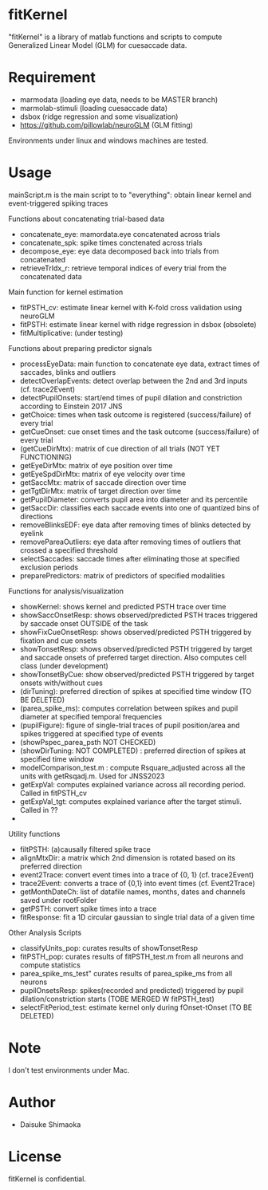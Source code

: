 # fitKernel

"fitKernel" is a library of matlab functions and scripts to compute Generalized Linear Model (GLM) for cuesaccade data.


# Requirement

* marmodata (loading eye data, needs to be MASTER branch)
* marmolab-stimuli (loading cuesaccade data)
* dsbox (ridge regression and some visualization)
* https://github.com/pillowlab/neuroGLM (GLM fitting)

Environments under linux and windows machines are tested.



# Usage
mainScript.m is the main script to to "everything": obtain linear kernel and event-triggered spiking traces

Functions about concatenating trial-based data
* concatenate_eye: mamordata.eye concatenated across trials
* concatenate_spk: spike times conctenated across trials
* decompose_eye: eye data decomposed back into trials from concatenated
* retrieveTrIdx_r: retrieve temporal indices of every trial from the concatenated data

Main function for kernel estimation
* fitPSTH_cv: estimate linear kernel with K-fold cross validation using neuroGLM
* fitPSTH: estimate linear kernel with ridge regression in dsbox (obsolete)
* fitMultiplicative: (under testing)

Functions about preparing predictor signals
* processEyeData: main function to concatenate eye data, extract times of saccades, blinks and outliers
* detectOverlapEvents: detect overlap between the 2nd and 3rd inputs  (cf. trace2Event)
* detectPupilOnsets: start/end times of pupil dilation and constriction according to Einstein 2017 JNS
* getChoice: times when task outcome is registered (success/failure) of every trial
* getCueOnset: cue onset times and the task outcome (success/failure) of every trial
* (getCueDirMtx): matrix of cue direction of all trials (NOT YET FUNCTIONING)
* getEyeDirMtx: matrix of eye position over time
* getEyeSpdDirMtx: matrix of eye velocity over time
* getSaccMtx: matrix of saccade direction over time
* getTgtDirMtx: matrix of target direction over time
* getPupilDiameter: converts pupil area into diameter and its percentile
* getSaccDir: classifies each saccade events into one of quantized bins of directions
* removeBlinksEDF: eye data after removing times of blinks detected by eyelink
* removePareaOutliers: eye data after removing times of outliers that crossed a specified threshold
* selectSaccades: saccade times after eliminating those at specified exclusion periods
* preparePredictors: matrix of predictors of specified modalities

Functions for analysis/visualization
* showKernel: shows kernel and predicted PSTH trace over time
* showSaccOnsetResp: shows observed/predicted PSTH traces triggered by saccade onset OUTSIDE of the task
* showFixCueOnsetResp: shows observed/predicted PSTH triggered by fixation and cue onsets
* showTonsetResp: shows observed/predicted PSTH triggered by target and saccade onsets of preferred target direction. Also computes cell class (under development)
* showTonsetByCue: show observed/predicted PSTH triggered by target onsets with/without cues
* (dirTuning): preferred direction of spikes at specified time window (TO BE DELETED)
* (parea_spike_ms): computes correlation between spikes and pupil diameter at specified temporal frequencies
* (pupilFigure): figure of single-trial traces of pupil position/area and spikes triggered at specified type of events 
* (showPspec_parea_psth NOT CHECKED)
* (showDirTuning: NOT COMPLETED) : preferred direction of spikes at specified time window 
* modelComparison_test.m : compute Rsquare_adjusted across all the units with getRsqadj.m. Used for JNSS2023
* getExpVal: computes explained variance across all recording period. Called in fitPSTH_cv
* getExpVal_tgt: computes explained variance after the target stimuli. Called in ??
* 

Utility functions
* filtPSTH: (a)causally filtered spike trace
* alignMtxDir: a matrix which 2nd dimension is rotated based on its preferred direction
* event2Trace: convert event times into a trace of {0, 1} (cf. trace2Event)
* trace2Event: converts a trace of {0,1} into event times (cf. Event2Trace)
* getMonthDateCh: list of datafile names, months, dates and channels saved under rootFolder
* getPSTH: convert spike times into a trace
* fitResponse: fit a 1D circular gaussian to single trial data of a given time

Other Analysis Scripts
* classifyUnits_pop: curates results of showTonsetResp
* fitPSTH_pop: curates results of fitPSTH_test.m from all neurons and compute statistics
* parea_spike_ms_test" curates results of parea_spike_ms from all neurons
* pupilOnsetsResp: spikes(recorded and predicted)  triggered by pupil dilation/constriction starts (TOBE MERGED W fitPSTH_test)
* selectFitPeriod_test: estimate kernel only during fOnset-tOnset (TO BE DELETED)

# Note

I don't test environments under Mac.

# Author

* Daisuke Shimaoka

# License

fitKernel is confidential.
